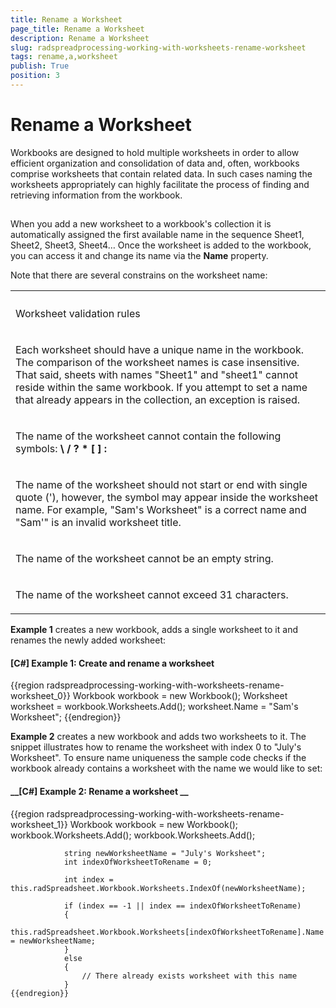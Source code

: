 ```yaml
---
title: Rename a Worksheet
page_title: Rename a Worksheet
description: Rename a Worksheet
slug: radspreadprocessing-working-with-worksheets-rename-worksheet
tags: rename,a,worksheet
publish: True
position: 3
---
```


# Rename a Worksheet



Workbooks are designed to hold multiple worksheets in order to allow efficient organization and consolidation of data and, often, workbooks comprise worksheets that contain related data. In such cases naming the worksheets appropriately can highly facilitate the process of finding and retrieving information from the workbook.
      

## 

When you add a new worksheet to a workbook's collection it is automatically assigned the first available name in the sequence Sheet1, Sheet2, Sheet3, Sheet4… Once the worksheet is added to the workbook, you can access it and change its name via the __Name__ property.
        

Note that there are several constrains on the worksheet name:
        
<table><th><tr><td>

Worksheet validation rules
                </td></tr></th><tr><td>

Each worksheet should have a unique name in the workbook. The comparison of the worksheet names is case insensitive. That said, sheets with names "Sheet1" and "sheet1" cannot reside within the same workbook. If you attempt to set a name that already appears in the collection, an exception is raised.
              </td></tr><tr><td>

The name of the worksheet cannot contain the following symbols: <b>\ / ? * [ ] :</b></td></tr><tr><td>

The name of the worksheet should not start or end with single quote ('), however, the symbol may appear inside the worksheet name. For example, "Sam's Worksheet" is a correct name and "Sam'" is an invalid worksheet title.
              </td></tr><tr><td>

The name of the worksheet cannot be an empty string.
              </td></tr><tr><td>

The name of the worksheet cannot exceed 31 characters.
              </td></tr></table>

__Example 1__ creates a new workbook, adds a single worksheet to it and renames the newly added worksheet:
        

#### __[C#] Example 1: Create and rename a worksheet__

{{region radspreadprocessing-working-with-worksheets-rename-worksheet_0}}
	            Workbook workbook = new Workbook();
	            Worksheet worksheet = workbook.Worksheets.Add();
	            worksheet.Name = "Sam's Worksheet";
	{{endregion}}



__Example 2__ creates a new workbook and adds two worksheets to it. The snippet illustrates how to rename the worksheet with index 0 to "July's
          Worksheet". To ensure name uniqueness the sample code checks if the workbook already contains a worksheet with the name we would like to set:
        

#### __[C#] Example 2: Rename a worksheet __

{{region radspreadprocessing-working-with-worksheets-rename-worksheet_1}}
	            Workbook workbook = new Workbook();
	            workbook.Worksheets.Add();
	            workbook.Worksheets.Add();
	
	            string newWorksheetName = "July's Worksheet";
	            int indexOfWorksheetToRename = 0;
	
	            int index = this.radSpreadsheet.Workbook.Worksheets.IndexOf(newWorksheetName);
	
	            if (index == -1 || index == indexOfWorksheetToRename)
	            {
	                this.radSpreadsheet.Workbook.Worksheets[indexOfWorksheetToRename].Name = newWorksheetName;
	            }
	            else
	            {
	                // There already exists worksheet with this name
	            }
	{{endregion}}


